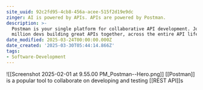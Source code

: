 ```yaml
---
site_uuid: 92c2fd95-4cb8-456a-acee-515f2d19e9dc
zinger: AI is powered by APIs. APIs are powered by Postman.
description: >-
  Postman is your single platform for collaborative API development. Join 35+
  million devs building great APIs together, across the entire API lifecycle.
date_modified: 2025-03-24T00:00:00.000Z
date_created: '2025-03-30T05:44:14.866Z'
tags:
- Software-Development
---
```




![[Screenshot 2025-02-01 at 9.55.00 PM_Postman--Hero.png]]
[[Postman]] is a popular tool to collaborate on developing and testing [[REST API]]s